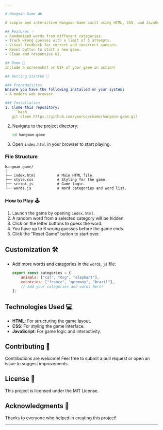 ```yaml
---

# Hangman Game 🎮  

A simple and interactive Hangman Game built using HTML, CSS, and JavaScript. The game allows users to guess letters in a hidden word within a specific category.  

## Features ✨  
- Randomized words from different categories.  
- Track wrong guesses with a limit of 6 attempts.  
- Visual feedback for correct and incorrect guesses.  
- Reset button to start a new game.  
- Clean and responsive UI.  

## Demo 📸  
Include a screenshot or GIF of your game in action!  

## Getting Started 🚀  

### Prerequisites  
Ensure you have the following installed on your system:  
- A modern web browser.  

### Installation  
1. Clone this repository:  
   ```bash  
   git clone https://github.com/yourusername/hangman-game.git  
   ```  
2. Navigate to the project directory:  
   ```bash  
   cd hangman-game  
   ```  
3. Open `index.html` in your browser to start playing.  

### File Structure  
```plaintext  
hangman-game/  
│  
├── index.html          # Main HTML file.  
├── style.css           # Styling for the game.  
├── script.js           # Game logic.  
└── words.js            # Word categories and word list.  
```  

### How to Play 🕹️  
1. Launch the game by opening `index.html`.  
2. A random word from a selected category will be hidden.  
3. Click on the letter buttons to guess the word.  
4. You have up to 6 wrong guesses before the game ends.  
5. Click the "Reset Game" button to start over.  

## Customization 🛠️  
- Add more words and categories in the `words.js` file:  
  ```javascript  
  export const categories = {  
      animals: ["cat", "dog", "elephant"],  
      countries: ["france", "germany", "brazil"],  
      // Add your categories and words here!  
  };  
  ```  

## Technologies Used 💻  
- **HTML**: For structuring the game layout.  
- **CSS**: For styling the game interface.  
- **JavaScript**: For game logic and interactivity.  

## Contributing 🤝  
Contributions are welcome! Feel free to submit a pull request or open an issue to suggest improvements.  

## License 📜  
This project is licensed under the MIT License.  

## Acknowledgments 🙌  
Thanks to everyone who helped in creating this project!  

---
```

